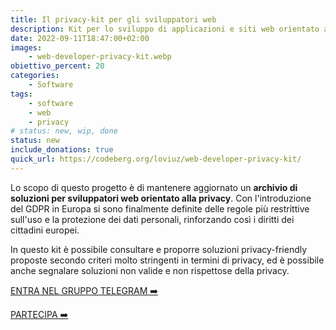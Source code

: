 ```yaml
---
title: Il privacy-kit per gli sviluppatori web
description: Kit per lo sviluppo di applicazioni e siti web orientato alla privacy
date: 2022-09-11T18:47:00+02:00
images:
    - web-developer-privacy-kit.webp
obiettivo_percent: 20
categories:
    - Software
tags:
    - software
    - web
    - privacy
# status: new, wip, done
status: new
include_donations: true
quick_url: https://codeberg.org/loviuz/web-developer-privacy-kit/
---
```



Lo scopo di questo progetto è di mantenere aggiornato un **archivio di soluzioni per sviluppatori web orientato alla privacy**. Con l'introduzione del GDPR in Europa si sono finalmente definite delle regole più restrittive sull'uso e la protezione dei dati personali, rinforzando così i diritti dei cittadini europei.

In questo kit è possibile consultare e proporre soluzioni privacy-friendly proposte secondo criteri molto stringenti in termini di privacy, ed è possibile anche segnalare soluzioni non valide e non rispettose della privacy.

[ENTRA NEL GRUPPO TELEGRAM ➡️](https://t.me/+_KM9gni_s9thZjA0)

[PARTECIPA ➡️](https://codeberg.org/loviuz/web-developer-privacy-kit)